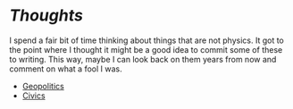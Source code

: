 # <em>Thoughts</em>

I spend a fair bit of time thinking about things that are not physics. It got to
the point where I thought it might be a good idea to commit some of these to
writing. This way, maybe I can look back on them years from now and
comment on what a fool I was.



* [Geopolitics](./straits.md)
* [Civics](./straits/post2/post_2.md)

